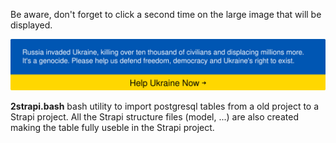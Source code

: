 
Be aware, don't forget to click a second time on the large image that will be displayed.

![SWUbanner](https://raw.githubusercontent.com/vshymanskyy/StandWithUkraine/main/banner2.svg)

<!---
Dri372/Dri372 is a ✨ special ✨ repository because its `README.md` (this file) appears on your GitHub profile.
You can click the Preview link to take a look at your changes.
--->

**2strapi.bash** bash utility to import postgresql tables from a old project to a Strapi project.
              All the Strapi structure files (model, ...) are also created making the table fully useble in the Strapi project.
